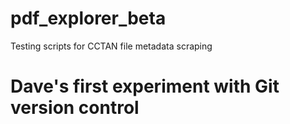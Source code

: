 # pdf_explorer_beta
Testing scripts for CCTAN file metadata scraping


# Dave's first experiment with Git version control
